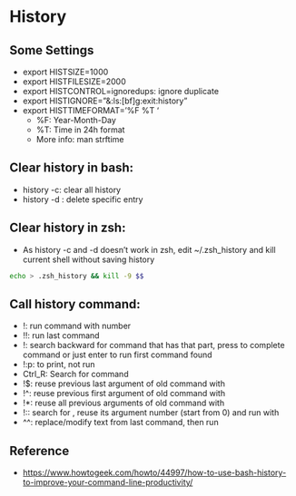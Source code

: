 # History
## Some Settings

- export HISTSIZE=1000
- export HISTFILESIZE=2000
- export HISTCONTROL=ignoredups: ignore duplicate
- export HISTIGNORE=”&:ls:[bf]g:exit:history”
- export HISTTIMEFORMAT=’%F %T ‘
    - %F: Year-Month-Day
    - %T: Time in 24h format
    - More info: man strftime

## Clear history in bash:

- history -c: clear all history
- history -d <entry>: delete specific entry

## Clear history in zsh:

- As history -c and -d doesn’t work in zsh, edit ~/.zsh_history and kill current shell without saving history
```bash
echo > .zsh_history && kill -9 $$
```

## Call history command:

- !<cmd number>: run command with number
- !!: run last command
- !<part of command>: search backward for command that has that part, press <TAB> to complete command or just enter to run first command found
- !<keyword>:p: to print, not run
- Ctrl_R: Search for command
- <new command> !$: reuse previous last argument of old command with <new command>
- <new command> !^: reuse previous first argument of old command with <new command>
- <new command> !*: reuse all previous arguments of old command with <new command>
- <new command> !<searched cmd>:<argument number>: search for <searched cmd>, reuse its argument number (start from 0) and run with <new command>
- ^<text to search from previous command>^<text to replace>: replace/modify text from last command, then run

## Reference

- https://www.howtogeek.com/howto/44997/how-to-use-bash-history-to-improve-your-command-line-productivity/